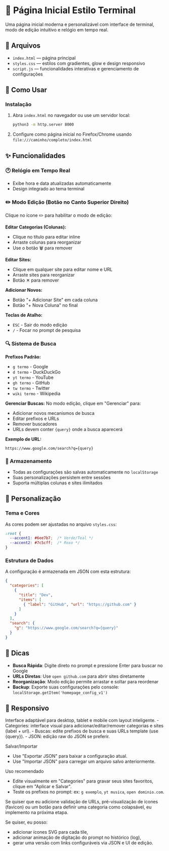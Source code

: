 # 🚀 Página Inicial Estilo Terminal

Uma página inicial moderna e personalizável com interface de terminal, modo de edição intuitivo e relógio em tempo real.

## 📁 Arquivos
- `index.html` — página principal
- `styles.css` — estilos com gradientes, glow e design responsivo
- `script.js` — funcionalidades interativas e gerenciamento de configurações

## 🎯 Como Usar

### Instalação
1. Abra `index.html` no navegador ou use um servidor local:
   ```bash
   python3 -m http.server 8000
   ```
2. Configure como página inicial no Firefox/Chrome usando `file:///caminho/completo/index.html`

## ✨ Funcionalidades

### 🕐 Relógio em Tempo Real
- Exibe hora e data atualizadas automaticamente
- Design integrado ao tema terminal

### ✏️ Modo Edição (Botão no Canto Superior Direito)
Clique no ícone ✏️ para habilitar o modo de edição:

**Editar Categorias (Colunas):**
- Clique no título para editar inline
- Arraste colunas para reorganizar
- Use o botão 🗑️ para remover

**Editar Sites:**
- Clique em qualquer site para editar nome e URL
- Arraste sites para reorganizar
- Botão ✕ para remover

**Adicionar Novos:**
- Botão "+ Adicionar Site" em cada coluna
- Botão "+ Nova Coluna" no final

**Teclas de Atalho:**
- `ESC` - Sair do modo edição
- `/` - Focar no prompt de pesquisa

### 🔍 Sistema de Busca

**Prefixos Padrão:**
- `g termo` - Google
- `d termo` - DuckDuckGo  
- `yt termo` - YouTube
- `gh termo` - GitHub
- `tw termo` - Twitter
- `wiki termo` - Wikipedia

**Gerenciar Buscas:**
No modo edição, clique em "Gerenciar" para:
- Adicionar novos mecanismos de busca
- Editar prefixos e URLs
- Remover buscadores
- URLs devem conter `{query}` onde a busca aparecerá

**Exemplo de URL:**
```
https://www.google.com/search?q={query}
```

### 💾 Armazenamento
- Todas as configurações são salvas automaticamente no `localStorage`
- Suas personalizações persistem entre sessões
- Suporta múltiplas colunas e sites ilimitados

## 🎨 Personalização

### Tema e Cores
As cores podem ser ajustadas no arquivo `styles.css`:
```css
:root {
  --accent1: #6ee7b7;  /* Verde/Teal */
  --accent2: #7c5cff;  /* Roxo */
}
```

### Estrutura de Dados
A configuração é armazenada em JSON com esta estrutura:
```json
{
  "categories": [
    {
      "title": "Dev",
      "items": [
        { "label": "GitHub", "url": "https://github.com" }
      ]
    }
  ],
  "search": {
    "g": "https://www.google.com/search?q={query}"
  }
}
```

## 🌟 Dicas

- **Busca Rápida**: Digite direto no prompt e pressione Enter para buscar no Google
- **URLs Diretas**: Use `open github.com` para abrir sites diretamente
- **Reorganização**: Modo edição permite arrastar e soltar para reordenar
- **Backup**: Exporte suas configurações pelo console: `localStorage.getItem('homepage_config_v1')`

## 📱 Responsivo
Interface adaptável para desktop, tablet e mobile com layout inteligente.
	- Categories: interface visual para adicionar/editar/remover categorias e sites (label + url).
	- Buscas: edite prefixos de busca e suas URLs template (use {query}).
	- JSON: edição raw do JSON se preferir.

Salvar/Importar
- Use "Exportar JSON" para baixar a configuração atual.
- Use "Importar JSON" para carregar um arquivo salvo anteriormente.

Uso recomendado
- Edite visualmente em "Categories" para gravar seus sites favoritos, clique em "Aplicar e Salvar".
- Teste os prefixos no prompt: ex: `g exemplo`, `yt musica`, `open dominio.com`.

Se quiser que eu adicione validação de URLs, pré-visualização de ícones (favicon) ou um botão para definir uma categoria como colapsável, eu implemento na próxima etapa.

Se quiser, eu posso:
- adicionar ícones SVG para cada tile,
- adicionar animação de digitação do prompt no histórico (log),
- gerar uma versão com links configuráveis via JSON e UI de edição.

